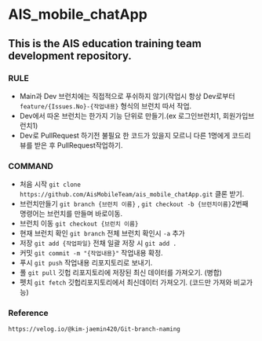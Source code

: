 # AIS_mobile_chatApp

## This is the AIS education training team development repository.

### RULE
 - Main과 Dev 브런치에는 직접적으로 푸쉬하지 않기(작업시 항상 Dev로부터 `feature/{Issues.No}-{작업내용}` 형식의 브런치 따서 작업.
 - Dev에서 따온 브런치는 한가지 기능 단위로 만들기.(ex 로그인브런치1, 회원가입브런치1)
 - Dev로 PullRequest 하기전 불필요 한 코드가 있을지 모르니 다른 1명에게 코드리뷰를 받은 후 PullRequest작업하기.
 
### COMMAND
 - 처음 시작 `git clone https://github.com/AisMobileTeam/ais_mobile_chatApp.git`  클론 받기.
 - 브런치만들기 `git branch {브런치 이름}` , `git checkout -b {브런치이름}`2번째 명령어는 브런치를 만들며 바로이동.
 - 브런치 이동 `git checkout {브런치 이름}`
 - 현재 브런치 확인 `git branch` 전체 브런치 확인시 `-a` 추가
 - 저장 `git add {작업파일}` 전채 일괄 저장 시 `git add .`
 - 커밋 `git commit -m "{작업내용}"` 작업내용 확정.
 - 푸시 `git push` 작업내용  리포지토리로 보내기.
 - 풀 `git pull` 깃헙 리포지토리에 저장된 최신 데이터를 가져오기. (병합)
 - 펫치 `git fetch` 깃헙리포지토리에서 최신데이터 가져오기. (코드만 가져와 비교가능)
 
 
### Reference
`https://velog.io/@kim-jaemin420/Git-branch-naming`
